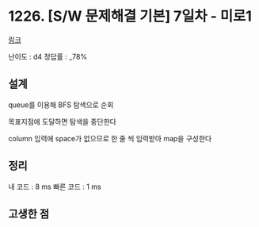 # 1226. [S/W 문제해결 기본] 7일차 - 미로1

[링크](https://swexpertacademy.com/main/code/problem/problemDetail.do?contestProbId=AV14vXUqAGMCFAYD&categoryId=AV14vXUqAGMCFAYD&categoryType=CODE)

난이도 : d4
정답률 : \_78%

## 설계

queue를 이용해 BFS 탐색으로 순회

목표지점에 도달하면 탐색을 중단한다

column 입력에 space가 없으므로 한 줄 씩 입력받아 map을 구성한다

## 정리

내 코드 : 8 ms
빠른 코드 : 1 ms

## 고생한 점
